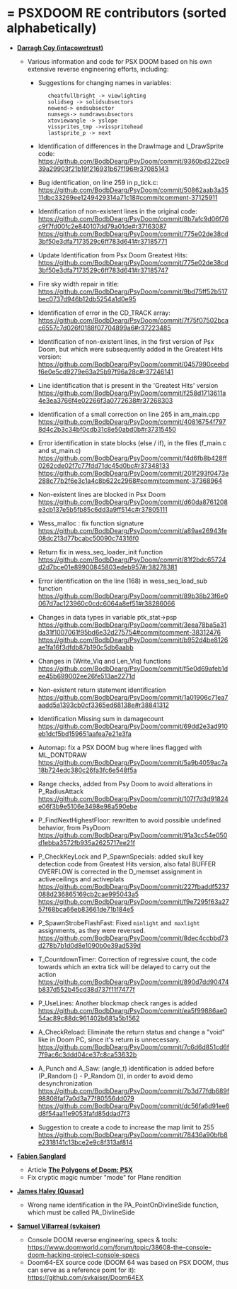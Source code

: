 
= PSXDOOM RE contributors (sorted alphabetically)
=

* **[Darragh Coy (intacowetrust)](https://github.com/BodbDearg)**

    * Various information and code for PSX DOOM based on his own extensive reverse engineering efforts, including:
    
      * Suggestions for changing names in variables:
      
               cheatfullbright -> viewlighting
               solidseg -> solidsubsectors
               newend-> endsubsector
               numsegs-> numdrawsubsectors
               xtoviewangle -> yslope
               vissprites_tmp ->visspritehead
               lastsprite_p -> next
               
      * Identification of differences in the DrawImage and I_DrawSprite code:
         https://github.com/BodbDearg/PsyDoom/commit/9360bd322bc939a29903f21b19f216931b67f196#r37085143
         
      * Bug identification, on line 259 in p_tick.c:
         https://github.com/BodbDearg/PsyDoom/commit/50862aab3a3511dbc33269ee1249429314a71c18#commitcomment-37125911
         
      * Identification of non-existent lines in the original code:
         https://github.com/BodbDearg/PsyDoom/commit/8b7afc9d06f76c9f7fd00fc2e840107dd79a01de#r37163087
         https://github.com/BodbDearg/PsyDoom/commit/775e02de38cd3bf50e3dfa7173529c6ff783d641#r37185771
         
      * Update Identification from Psx Doom Greatest Hits:
         https://github.com/BodbDearg/PsyDoom/commit/775e02de38cd3bf50e3dfa7173529c6ff783d641#r37185747
         
      * Fire sky width repair in title:
         https://github.com/BodbDearg/PsyDoom/commit/9bd75ff52b517bec0737d946b12db5254a1d0e95
         
      * Identification of error in the CD_TRACK array:
         https://github.com/BodbDearg/PsyDoom/commit/7f75f07502bcac6557c7d026f0188f07704899a6#r37223485
         
      * Identification of non-existent lines, in the first version of Psx Doom, but which were subsequently added in the Greatest Hits version:
         https://github.com/BodbDearg/PsyDoom/commit/0457990ceebdf6e0e5cd9279e63a25b97f96a28c#r37246141
         
      * Line identification that is present in the 'Greatest Hits' version
         https://github.com/BodbDearg/PsyDoom/commit/f258d1713611a4e3ea3766f4e02266f3a0772638#r37268303
         
      * Identification of a small correction on line 265 in am_main.cpp
         https://github.com/BodbDearg/PsyDoom/commit/40816754f7978d4c2b3c34bf0cdb31c8e50abd0b#r37315450
         
      * Error identification in state blocks (else / if), in the files (f_main.c and st_main.c)
         https://github.com/BodbDearg/PsyDoom/commit/f4d6fb8b428ff0262cde02f7c77fdd71dc45d0bc#r37348133
         https://github.com/BodbDearg/PsyDoom/commit/201f293f0473e288c77b2f6e3c1a4c8b622c2968#commitcomment-37368964
         
      * Non-existent lines are blocked in Psx Doom
         https://github.com/BodbDearg/PsyDoom/commit/d60da8761208e3cb137e5b5fb85c6dd3a9ff514c#r37805111
         
      * Wess_malloc : fix function signature
         https://github.com/BodbDearg/PsyDoom/commit/a89ae26943fe08dc213d77bcabc50090c74316f0

      * Return fix in wess_seq_loader_init function
         https://github.com/BodbDearg/PsyDoom/commit/81f2bdc65724d2d7bce01e89900845803edeb957#r38278381

      * Error identification on the line (168) in wess_seq_load_sub function
         https://github.com/BodbDearg/PsyDoom/commit/89b38b23f6e0067d7ac123960c0cdc6064a8ef51#r38286066

      * Changes in data types in variable ptk_stat->psp
         https://github.com/BodbDearg/PsyDoom/commit/3eea78ba5a31da31f1007061f95bd6e32d275754#commitcomment-38312476
         https://github.com/BodbDearg/PsyDoom/commit/b952d4be8126ae1fa16f3dfdb87b190c5db6aabb

      * Changes in (Write_Vlq and Len_Vlq) functions
         https://github.com/BodbDearg/PsyDoom/commit/f5e0d69afeb1dee45b699002ee26fe513ae2271d
         
      * Non-existent return statement identification
         https://github.com/BodbDearg/PsyDoom/commit/1a01906c71ea7aadd5a1393cb0cf3365ed68138e#r38841312
         
      * Identification Missing sum in damagecount
         https://github.com/BodbDearg/PsyDoom/commit/69dd2e3ad910eb1dcf5bd159651aafea7e21e3fa
         
      * Automap: fix a PSX DOOM bug where lines flagged with ML_DONTDRAW
         https://github.com/BodbDearg/PsyDoom/commit/5a9b4059ac7a18b724edc380c26fa3fc6e548f5a
         
      * Range checks, added from Psy Doom to avoid alterations in P_RadiusAttack
         https://github.com/BodbDearg/PsyDoom/commit/107f7d3d91824e06f3b9e5106e3498e98a590ebe
      
      * P_FindNextHighestFloor: rewritten to avoid possible undefined behavior, from PsyDoom
         https://github.com/BodbDearg/PsyDoom/commit/91a3cc54e050d1ebba3572fb935a2625717ee21f

      * P_CheckKeyLock and P_SpawnSpecials: added skull key detection code from Greatest Hits version, also fatal BUFFER OVERFLOW is corrected in the D_memset assignment in activeceilings and activeplats
         https://github.com/BodbDearg/PsyDoom/commit/227fbaddf5237088d236865169cb2cae995043a5
         https://github.com/BodbDearg/PsyDoom/commit/f9e7295f63a2757f68bca66eb83661de71b184e5

      * P_SpawnStrobeFlashFast: Fixed `minlight` and` maxlight` assignments, as they were reversed.
         https://github.com/BodbDearg/PsyDoom/commit/8dec4ccbbd73d278b7b1d0d8e1090b0e39ad539d

      * T_CountdownTimer: Correction of regressive count, the code towards which an extra tick will be delayed to carry out the action
         https://github.com/BodbDearg/PsyDoom/commit/890d7dd90474b837d552b45cd38d737f11f7477f

      * P_UseLines: Another blockmap check ranges is added
         https://github.com/BodbDearg/PsyDoom/commit/ea5f99886ae054ac89c88dc961402b681a5b1562

      * A_CheckReload: Eliminate the return status and change a "void" like in Doom PC, since it's return is unnecessary.
         https://github.com/BodbDearg/PsyDoom/commit/7c6d6d851cd6f7f9ac6c3ddd04ce37c8ca53632b

      * A_Punch and A_Saw: (angle_t) identification is added before (P_Random () - P_Random ()), in order to avoid demo desynchronization
         https://github.com/BodbDearg/PsyDoom/commit/7b3d77fdb689f98808faf7a0d3a77f80556dd079
         https://github.com/BodbDearg/PsyDoom/commit/dc56fa6d91ee6d8f54aa11e9053fafd85ddad7f3

      * Suggestion to create a code to increase the map limit to 255
         https://github.com/BodbDearg/PsyDoom/commit/78436a90bfb8e2318141c13bce2e9c8f313af814

* **[Fabien Sanglard](https://github.com/fabiensanglard)**

   * Article **[The Polygons of Doom: PSX](http://fabiensanglard.net/doom_psx/index.html)**
   * Fix cryptic magic number "mode" for Plane rendition
   
* **[James Haley (Quasar)](https://github.com/haleyjd)**
    * Wrong name identification in the PA_PointOnDivlineSide function, which must be called PA_DivlineSide

* **[Samuel Villarreal (svkaiser)](https://github.com/svkaiser)**

    * Console DOOM reverse engineering, specs & tools:
    https://www.doomworld.com/forum/topic/38608-the-console-doom-hacking-project-console-specs
    * Doom64-EX source code (DOOM 64 was based on PSX DOOM, thus can serve as a reference point for it):
    https://github.com/svkaiser/Doom64EX
